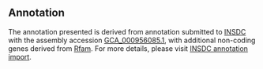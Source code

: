 

Annotation
----------

The annotation presented is derived from annotation submitted to
[INSDC](http://www.insdc.org) with the assembly accession
[GCA\_000956085.1](http://www.ebi.ac.uk/ena/data/view/GCA_000956085.1),
with additional non-coding genes derived from
[Rfam](http://rfam.xfam.org/). For more details, please visit [INSDC
annotation
import](http://ensemblgenomes.org/info/data/insdc_annotation).
